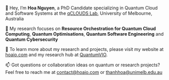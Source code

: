 👋 Hey, I’m **Hoa Nguyen**, a PhD Candidate specializing in Quantum Cloud and Software Systems at the [qCLOUDS Lab](github.com/cloudslab), University of Melbourne, Australia 

👀 My research focuses on **Resource Orchestration for Quantum Cloud Computing**, **Quantum Optimisations**, **Quantum Software Engineering** and **Quantum Cybersecurity**

🔗 To learn more about my research and projects, please visit my website at [hoaio.com](https://hoaio.com/) and my research hub at [QuantumVIO](https://quantumvio.com).

📫 Got questions or collaboration ideas on quantum or research projects? Feel free to reach me at contact@hoaio.com or thanhhoa@unimelb.edu.au
